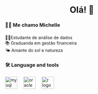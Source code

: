 
</div>

###

<div align="center">
 

###

<h1 align="center">Olá! 👋</h1>

###

<h3 align="left">👩‍💻  Me chamo Michelle</h3>

###

<p align="left">👩‍💻Estudante de análise de dados<br>📚 Graduanda em gestão financeira<br>🌤 Amante do sol e natureza</p>

###

<h3 align="left">🛠 Language and tools</h3>

###

<div align="left">
  <img src="https://cdn.jsdelivr.net/gh/devicons/devicon/icons/mysql/mysql-original-wordmark.svg" height="40" alt="mysql logo"  />
  <img width="12" />
  <img src="https://cdn.jsdelivr.net/gh/devicons/devicon/icons/oracle/oracle-original.svg" height="40" alt="oracle logo"  />
  <img width="12" />
  <img src="https://cdn.jsdelivr.net/gh/devicons/devicon/icons/r/r-original.svg" height="40" alt="r logo"  />
</div>

###


###
